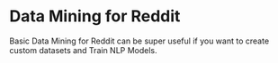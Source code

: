 # Data Mining for Reddit
Basic Data Mining for Reddit can be super useful if you want to create custom datasets and Train NLP Models.
